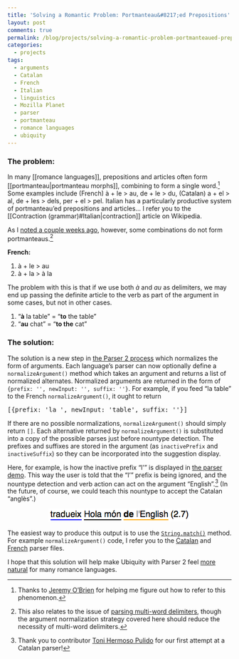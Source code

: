 ```yaml
---
title: 'Solving a Romantic Problem: Portmanteau&#8217;ed Prepositions'
layout: post
comments: true
permalink: /blog/projects/solving-a-romantic-problem-portmanteaued-prepositions/
categories:
  - projects
tags:
  - arguments
  - Catalan
  - French
  - Italian
  - linguistics
  - Mozilla Planet
  - parser
  - portmanteau
  - romance languages
  - ubiquity
---
```

### The problem:

In many [[romance languages]], prepositions and articles often form [[portmanteau|portmanteau morphs]], combining to form a single word.[^2] Some examples include (French) à + le > au, de + le > du, (Catalan) a + el > al, de + les > dels, per + el > pel. Italian has a particularly productive system of portmanteau&#8217;ed prepositions and articles&#8230; I refer you to the [[Contraction (grammar)#Italian|contraction]] article on Wikipedia.

As I [noted a couple weeks ago][1], however, some combinations do not form portmanteaus.[^1]

<!--more-->

**French:**

1.  à + le > au
2.  à + la > à la

The problem with this is that if we use both *à* and *au* as delimiters, we may end up passing the definite article to the verb as part of the argument in some cases, but not in other cases.

1.  &#8220;**à** la table&#8221; = &#8220;**to** the table&#8221;
2.  &#8220;**au** chat&#8221; = &#8220;**to the** cat&#8221;

### The solution:

The solution is a new step in [the Parser 2 process][2] which normalizes the form of arguments. Each language&#8217;s parser can now optionally define a `normalizeArgument()` method which takes an argument and returns a list of normalized alternates. Normalized arguments are returned in the form of `{prefix: '', newInput: '', suffix: ''}`. For example, if you feed &#8220;la table&#8221; to the French `normalizeArgument()`, it ought to return

<pre lang='javascript'>[{prefix: 'la ', newInput: 'table', suffix: ''}]</pre>

If there are no possible normalizations, `normalizeArgument()` should simply return `[]`. Each alternative returned by `normalizeArgument()` is substituted into a copy of the possible parses just before nountype detection. The prefixes and suffixes are stored in the argument (as `inactivePrefix` and `inactiveSuffix`) so they can be incorporated into the suggestion display.

Here, for example, is how the inactive prefix &#8220;l&#8217;&#8221; is displayed in [the parser demo][3]. This way the user is told that the &#8220;l&#8217;&#8221; prefix is being ignored, and the nountype detection and verb action can act on the argument &#8220;English&#8221;.[^3] (In the future, of course, we could teach this nountype to accept the Catalan &#8220;anglès&#8221;.)

<center>
  <img src="/static/uploads/2009/05/picture-1.png" alt="Picture 1.png" border="0" width="320" height="29" />
</center>

The easiest way to produce this output is to use the [`String.match()`][4] method. For example `normalizeArgument()` code, I refer you to the [Catalan][5] and [French][6] parser files.

I hope that this solution will help make Ubiquity with Parser 2 feel [more natural][7] for many romance languages.

[^2]:    
    Thanks to [Jeremy O&#8217;Brien][8] for helping me figure out how to refer to this phenomenon.

[^1]:    
    This also relates to the issue of [parsing multi-word delimiters][9], though the argument normalization strategy covered here should reduce the necessity of multi-word delimiters.

[^3]:    
    Thank you to contributor [Toni Hermoso Pulido][10] for our first attempt at a Catalan parser!

 [1]: http://mitcho.com/blog/how-to/adding-your-language-to-ubiquity-parser-2/
 [2]: https://wiki.mozilla.org/Labs/Ubiquity/Parser_2
 [3]: chrome://parser-demo/content/index.html
 [4]: https://developer.mozilla.org/en/Core_JavaScript_1.5_Reference/Global_Objects/String/match
 [5]: http://ubiquity.mozilla.com/hg/ubiquity-firefox/file/12f5d9abf011/ubiquity/modules/parser/new/ca.js
 [6]: http://ubiquity.mozilla.com/hg/ubiquity-firefox/file/12f5d9abf011/ubiquity/modules/parser/new/fr.js
 [7]: http://mitcho.com/blog/projects/how-natural-should-a-natural-interface-be/
 [8]: http://people.ucsc.edu/~jpobrien/
 [9]: http://ubiquity.mozilla.com/trac/ticket/671
 [10]: http://www.cau.cat/blog/